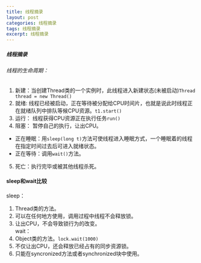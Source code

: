 ```yaml
---
title: 线程摘录
layout: post
categories: 线程摘录
tags: 线程摘录
excerpt: 线程摘录
---
```

##### 线程摘录
###### 线程的生命周期：  
1. 新建：当创建Thread类的一个实例时，此线程进入新建状态(未被启动)`Thread thread = new Thread()`  
2. 就绪: 线程已经被启动，正在等待被分配给CPU时间片，也就是说此时线程正在就绪队列中排队等候CPU资源。`t1.start()`  
3. 运行： 线程获得CPU资源正在执行任务`run()`  
4. 阻塞： 暂停自己的执行，让出CPU。  
* 正在睡眠：用`sleep(long t)`方法可使线程进入睡眠方式，一个睡眠着的线程在指定时间过去后可进入就绪状态。  
* 正在等待：调用`wait()`方法。  
5. 死亡：执行完毕或被其他线程杀死。  
#### sleep和wait比较  
sleep：
1. Thread类的方法。  
2. 可以在任何地方使用，调用过程中线程不会释放锁。  
3. 让出CPU，不会导致锁行为的改变。  
wait：  
1. Object类的方法。`lock.wait(1000)`  
2. 不仅让出CPU，还会释放已经占有的同步资源锁。  
3. 只能在syncronized方法或者synchronized块中使用。



     
       
    
 
